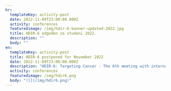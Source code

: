 ```yaml
---
hr:
  templateKey: activity-post
  date: 2022-11-09T23:00:00.000Z
  activity: conferences
  featuredimage: /img/hdir-6-banner-updated-2022.jpg
  title: HDIR-6 odgođen za studeni 2022.
  description: ""
  body: ""
en:
  templateKey: activity-post
  title: HDIR-6 postponed for November 2022
  date: 2022-11-09T23:00:00.000Z
  description: "HDIR-6: Targeting Cancer - The 6th meeting with international participation"
  activity: conferences
  featuredimage: /img/hdir6.png
  body: "![](/img/hdir6.png)"
---
```

